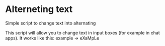 # Alterneting text
 Simple script to change text into alternating

This script will allow you to change text in input boxes (for example in chat apps).
It works like this:
example -> eXaMpLe